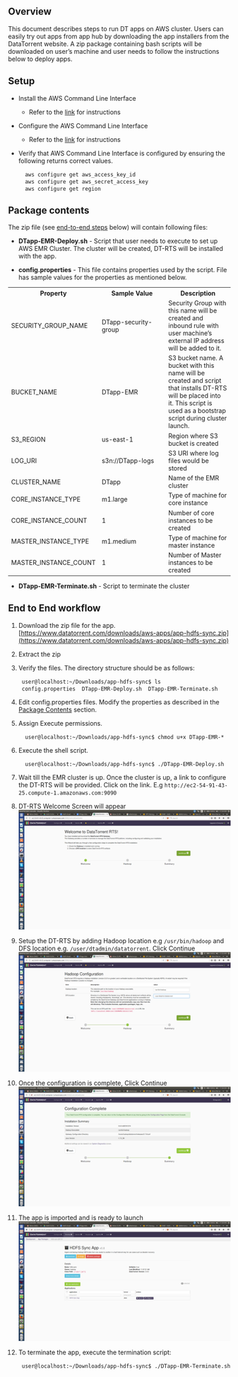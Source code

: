 
## Overview
This document describes steps to run DT apps on AWS cluster. Users can easily try out apps from app hub by downloading the app installers from the DataTorrent website. A zip package containing bash scripts will be downloaded on user’s machine and user needs to follow the instructions below to deploy apps.

## Setup
+ Install the AWS Command Line Interface
    + Refer to the [link](http://docs.aws.amazon.com/cli/latest/userguide/installing.html) for instructions
+ Configure the AWS Command Line Interface
    + Refer to the [link](http://docs.aws.amazon.com/cli/latest/userguide/cli-chap-getting-started.html#cli-quick-configuration) for instructions
+ Verify that AWS Command Line Interface is configured by ensuring the following returns correct values.

        aws configure get aws_access_key_id
        aws configure get aws_secret_access_key
        aws configure get region


## Package contents
The zip file (see [end-to-end steps](#end-to-end-workflow) below) will contain following files:

- **DTapp-EMR-Deploy.sh** - Script that user needs to execute to set up AWS EMR Cluster. The cluster will be created, DT-RTS will be installed with the app.

- **config.properties** - This file contains properties used by the script. File has sample values for the properties as mentioned below.

<table>
    <colgroup>
        <col width="33%" />
        <col width="33%" />
        <col width="33%" />
    </colgroup>
    <tbody>
        <tr class="even">
            <th>Property</th>
            <th>Sample Value</th>
            <th>Description</th>
        </tr>
        <tr class="odd">
            <td align="left">SECURITY_GROUP_NAME</td>
            <td align="left">DTapp-security-group</td>
            <td align="left">Security Group with this name will be created and inbound rule with user machine’s external IP address will be added to it.</td>
        </tr>
        <tr class="even">
            <td align="left">BUCKET_NAME</td>
            <td align="left">DTapp-EMR</td>
            <td align="left">S3 bucket name. A bucket with this name will be created and script that installs DT-RTS will be placed into it. This script is used as a bootstrap script during cluster launch.</td>
        </tr>
        <tr class="odd">
            <td align="left">S3_REGION</td>
            <td align="left">us-east-1</td>
            <td align="left">Region where S3 bucket is created</td>
        </tr>
        <tr class="even">
            <td align="left">LOG_URI</td>
            <td align="left">s3n://DTapp-logs</td>
            <td align="left">S3 URI where log files would be stored</td>
        </tr>
        <tr class="odd">
            <td align="left">CLUSTER_NAME</td>
            <td align="left">DTapp</td>
            <td align="left">Name of the EMR cluster</td>
        </tr>
        <tr class="even">
            <td align="left">CORE_INSTANCE_TYPE</td>
            <td align="left">m1.large</td>
            <td align="left">Type of machine for core instance</td>
        </tr>
        <tr class="odd">
            <td align="left">CORE_INSTANCE_COUNT</td>
            <td align="left">1</td>
            <td align="left">Number of core instances to be created</td>
        </tr>
        <tr class="even">
            <td align="left">MASTER_INSTANCE_TYPE</td>
            <td align="left">m1.medium</td>
            <td align="left">Type of machine for master instance</td>
        </tr>
        <tr class="odd">
            <td align="left">MASTER_INSTANCE_COUNT</td>
            <td align="left">1</td>
            <td align="left">Number of Master instances to be created</td>
        </tr>
    </tbody>
</table>

- **DTapp-EMR-Terminate.sh** - Script to terminate the cluster


## End to End workflow
1. Download the zip file for the app. [https://www.datatorrent.com/downloads/aws-apps/app-hdfs-sync.zip](https://www.datatorrent.com/downloads/aws-apps/app-hdfs-sync.zip)

2. Extract the zip

3. Verify the files. The directory structure should be as follows:

        user@localhost:~/Downloads/app-hdfs-sync$ ls
        config.properties  DTapp-EMR-Deploy.sh  DTapp-EMR-Terminate.sh

4. Edit config.properties files. Modify the properties as described in the [Package Contents](#package-contents) section.

5. Assign Execute permissions.

         user@localhost:~/Downloads/app-hdfs-sync$ chmod u+x DTapp-EMR-*

6. Execute the shell script.

         user@localhost:~/Downloads/app-hdfs-sync$ ./DTapp-EMR-Deploy.sh

7. Wait till the EMR cluster is up. Once the cluster is up, a link to configure the DT-RTS will be provided. Click on the link. E.g  `http://ec2-54-91-43-25.compute-1.amazonaws.com:9090`

8. DT-RTS Welcome Screen will appear
  ![aws-emr-1](images/aws_emr/aws-emr-1.png)

9. Setup the DT-RTS by adding Hadoop location e.g `/usr/bin/hadoop` and DFS location e.g. `/user/dtadmin/datatorrent`. Click Continue
  ![aws-emr-2](images/aws_emr/aws-emr-2.png)

10. Once the configuration is complete, Click Continue
  ![aws-emr-3](images/aws_emr/aws-emr-3.png)

11. The app is imported and is ready to launch
  ![aws-emr-4](images/aws_emr/aws-emr-4.png)

12. To terminate the app, execute the termination script:

         user@localhost:~/Downloads/app-hdfs-sync$ ./DTapp-EMR-Terminate.sh
